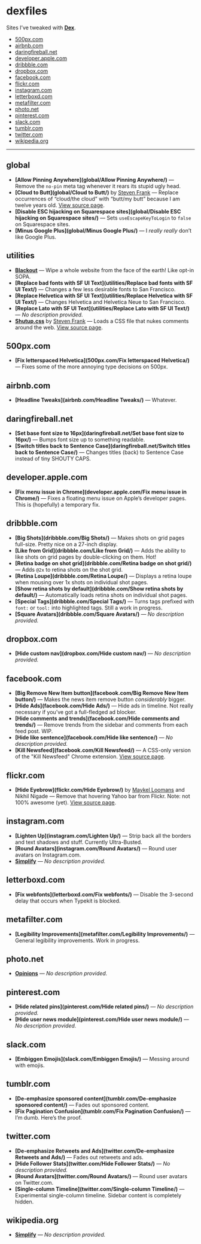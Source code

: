 # dexfiles

Sites I’ve tweaked with **[Dex](https://github.com/meyer/dex)**.

- [500px.com](#500pxcom)
- [airbnb.com](#airbnbcom)
- [daringfireball.net](#daringfireballnet)
- [developer.apple.com](#developerapplecom)
- [dribbble.com](#dribbblecom)
- [dropbox.com](#dropboxcom)
- [facebook.com](#facebookcom)
- [flickr.com](#flickrcom)
- [instagram.com](#instagramcom)
- [letterboxd.com](#letterboxdcom)
- [metafilter.com](#metafiltercom)
- [photo.net](#photonet)
- [pinterest.com](#pinterestcom)
- [slack.com](#slackcom)
- [tumblr.com](#tumblrcom)
- [twitter.com](#twittercom)
- [wikipedia.org](#wikipediaorg)

---

## global

- **[Allow Pinning Anywhere](global/Allow Pinning Anywhere/)** — Remove the `no-pin` meta tag whenever it rears its stupid ugly head.
- **[Cloud to Butt](global/Cloud to Butt/)** by [Steven Frank](http://twitter.com/stevenf) — Replace occurrences of “cloud/the cloud” with “butt/my butt” because I am twelve years old. [View source page](https://github.com/panicsteve/cloud-to-butt).
- **[Disable ESC hijacking on Squarespace sites](global/Disable ESC hijacking on Squarespace sites/)** — Sets `useEscapeKeyToLogin` to `false` on Squarespace sites.
- **[Minus Google Plus](global/Minus Google Plus/)** — I *really really* don’t like Google Plus.

## utilities

- **[Blackout](utilities/Blackout/)** — Wipe a whole website from the face of the earth! Like opt-in SOPA.
- **[Replace bad fonts with SF UI Text](utilities/Replace bad fonts with SF UI Text/)** — Changes a few less desirable fonts to San Francisco.
- **[Replace Helvetica with SF UI Text](utilities/Replace Helvetica with SF UI Text/)** — Changes Helvetica and Helvetica Neue to San Francisco.
- **[Replace Lato with SF UI Text](utilities/Replace Lato with SF UI Text/)** — *No description provided.*
- **[Shutup.css](utilities/Shutup.css/)** by [Steven Frank](http://twitter.com/stevenf) — Loads a CSS file that nukes comments around the web. [View source page](https://stevenf.com/shutup-css).

## 500px.com

- **[Fix letterspaced Helvetica](500px.com/Fix letterspaced Helvetica/)** — Fixes some of the more annoying type decisions on 500px.

## airbnb.com

- **[Headline Tweaks](airbnb.com/Headline Tweaks/)** — Whatever.

## daringfireball.net

- **[Set base font size to 16px](daringfireball.net/Set base font size to 16px/)** — Bumps font size up to something readable.
- **[Switch titles back to Sentence Case](daringfireball.net/Switch titles back to Sentence Case/)** — Changes titles (back) to Sentence Case instead of tiny SHOUTY CAPS.

## developer.apple.com

- **[Fix menu issue in Chrome](developer.apple.com/Fix menu issue in Chrome/)** — Fixes a floating menu issue on Apple’s developer pages. This is (hopefully) a temporary fix.

## dribbble.com

- **[Big Shots](dribbble.com/Big Shots/)** — Makes shots on grid pages full-size. Pretty nice on a 27-inch display.
- **[Like from Grid](dribbble.com/Like from Grid/)** — Adds the ability to like shots on grid pages by double-clicking on them. Hot!
- **[Retina badge on shot grid](dribbble.com/Retina badge on shot grid/)** — Adds `@2x` to retina shots on the shot grid.
- **[Retina Loupe](dribbble.com/Retina Loupe/)** — Displays a retina loupe when mousing over 1x shots on individual shot pages.
- **[Show retina shots by default](dribbble.com/Show retina shots by default/)** — Automatically loads retina shots on individual shot pages.
- **[Special Tags](dribbble.com/Special Tags/)** — Turns tags prefixed with `font:` or `tool:` into highlighted tags. Still a work in progress.
- **[Square Avatars](dribbble.com/Square Avatars/)** — *No description provided.*

## dropbox.com

- **[Hide custom nav](dropbox.com/Hide custom nav/)** — *No description provided.*

## facebook.com

- **[Big Remove New Item button](facebook.com/Big Remove New Item button/)** — Makes the news item remove button *considerably* bigger.
- **[Hide Ads](facebook.com/Hide Ads/)** — Hide ads in timeline. Not really necessary if you’ve got a full-fledged ad blocker.
- **[Hide comments and trends](facebook.com/Hide comments and trends/)** — Remove trends from the sidebar and comments from each feed post. WIP.
- **[Hide like sentence](facebook.com/Hide like sentence/)** — *No description provided.*
- **[Kill Newsfeed](facebook.com/Kill Newsfeed/)** — A CSS-only version of the "Kill Newsfeed" Chrome extension. [View source page](https://github.com/nealwu/KillNewsFeed).

## flickr.com

- **[Hide Eyebrow](flickr.com/Hide Eyebrow/)** by [Maykel Loomans](http://twitter.com/miekd) and Nikhil Nigade — Remove that hovering Yahoo bar from Flickr. Note: not 100% awesome (yet). [View source page](https://gist.github.com/dezinezync/6173068).

## instagram.com

- **[Lighten Up](instagram.com/Lighten Up/)** — Strip back all the borders and text shadows and stuff. Currently Ultra-Busted.
- **[Round Avatars](instagram.com/Round Avatars/)** — Round user avatars on Instagram.com.
- **[Simplify](instagram.com/Simplify/)** — *No description provided.*

## letterboxd.com

- **[Fix webfonts](letterboxd.com/Fix webfonts/)** — Disable the 3-second delay that occurs when Typekit is blocked.

## metafilter.com

- **[Legibility Improvements](metafilter.com/Legibility Improvements/)** — General legibility improvements. Work in progress.

## photo.net

- **[Opinions](photo.net/Opinions/)** — *No description provided.*

## pinterest.com

- **[Hide related pins](pinterest.com/Hide related pins/)** — *No description provided.*
- **[Hide user news module](pinterest.com/Hide user news module/)** — *No description provided.*

## slack.com

- **[Embiggen Emojis](slack.com/Embiggen Emojis/)** — Messing around with emojis.

## tumblr.com

- **[De-emphasize sponsored content](tumblr.com/De-emphasize sponsored content/)** — Fades out sponsored content.
- **[Fix Pagination Confusion](tumblr.com/Fix Pagination Confusion/)** — I’m dumb. Here’s the proof.

## twitter.com

- **[De-emphasize Retweets and Ads](twitter.com/De-emphasize Retweets and Ads/)** — Fades out retweets and ads.
- **[Hide Follower Stats](twitter.com/Hide Follower Stats/)** — *No description provided.*
- **[Round Avatars](twitter.com/Round Avatars/)** — Round user avatars on Twitter.com.
- **[Single-column Timeline](twitter.com/Single-column Timeline/)** — Experimental single-column timeline. Sidebar content is completely hidden.

## wikipedia.org

- **[Simplify](wikipedia.org/Simplify/)** — *No description provided.*
